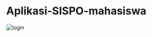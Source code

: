 # Aplikasi-SISPO-mahasiswa
![login](https://user-images.githubusercontent.com/90679683/150348522-840046b6-1b12-4750-9ef3-1677a0956196.png)
